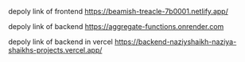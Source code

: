 depoly link of frontend https://beamish-treacle-7b0001.netlify.app/

depoly link of backend https://aggregate-functions.onrender.com

depoly link of backend in vercel https://backend-naziyshaikh-naziya-shaikhs-projects.vercel.app/
